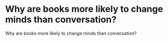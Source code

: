 # Why are books more likely to change minds than conversation?
Why are books more likely to change minds than conversation?

<!-- #Life -->

<!-- {BearID:DE17C9D5-D009-4D54-AA34-64573A0EAF9B-15756-0000130494BE507E} -->
